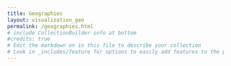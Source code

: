 ```yaml
---
title: Geographies
layout: visualization_geo
permalink: /geographies.html
# include CollectionBuilder info at bottom
#credits: true
# Edit the markdown on in this file to describe your collection
# Look in _includes/feature for options to easily add features to the page
---
```


